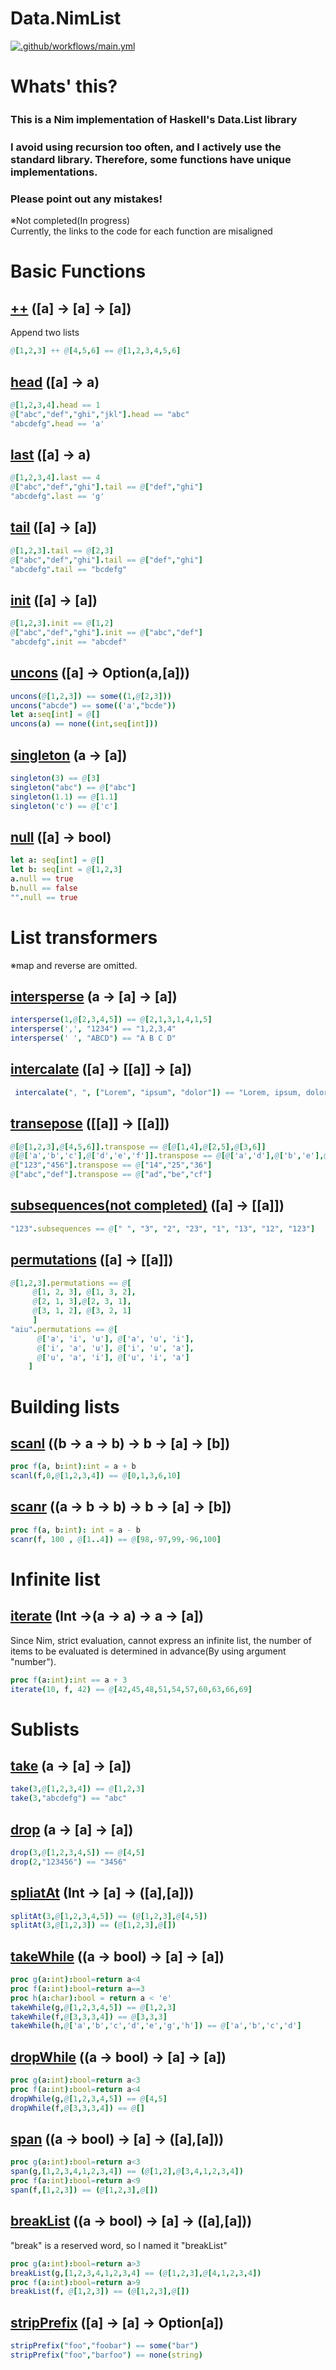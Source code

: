 # Data.NimList
[![.github/workflows/main.yml](https://github.com/sanao1006/Data.NimList/actions/workflows/main.yml/badge.svg)](https://github.com/sanao1006/Data.NimList/actions/workflows/main.yml)  

# Whats' this?
### This is a Nim implementation of Haskell's Data.List library 　
### I avoid using recursion too often, and I actively use the standard library. Therefore, some functions have unique implementations.  
### Please point out any mistakes!
※Not completed(In progress)  
Currently, the links to the code for each function are misaligned
# Basic Functions

## [++](https://github.com/sanao1006/Data.NimList/blob/59c4d6ce044e3083ce14e8306200169ee00ce71c/src/nimList.nim#L7) ([a] -> [a] -> [a])
Append two lists
```Nim
@[1,2,3] ++ @[4,5,6] == @[1,2,3,4,5,6]
```

## [head](https://github.com/sanao1006/Data.NimList/blob/59c4d6ce044e3083ce14e8306200169ee00ce71c/src/nimList.nim#L20) ([a] -> a)
```Nim
@[1,2,3,4].head == 1  
@["abc","def","ghi","jkl"].head == "abc"  
"abcdefg".head == 'a'
```

## [last](https://github.com/sanao1006/Data.NimList/blob/59c4d6ce044e3083ce14e8306200169ee00ce71c/src/nimList.nim#L33) ([a] -> a)
```Nim
@[1,2,3,4].last == 4
@["abc","def","ghi"].tail == @["def","ghi"]
"abcdefg".last == 'g'
```

## [tail](https://github.com/sanao1006/Data.NimList/blob/59c4d6ce044e3083ce14e8306200169ee00ce71c/src/nimList.nim#L46) ([a] -> [a])
```Nim
@[1,2,3].tail == @[2,3]
@["abc","def","ghi"].tail == @["def","ghi"]
"abcdefg".tail == "bcdefg"
```

## [init](https://github.com/sanao1006/Data.NimList/blob/59c4d6ce044e3083ce14e8306200169ee00ce71c/src/nimList.nim#L59) ([a] -> [a])
```Nim
@[1,2,3].init == @[1,2]
@["abc","def","ghi"].init == @["abc","def"]
"abcdefg".init == "abcdef"
```

## [uncons](https://github.com/sanao1006/Data.NimList/blob/59c4d6ce044e3083ce14e8306200169ee00ce71c/src/nimList.nim#L89) ([a] -> Option(a,[a]))
```Nim
uncons(@[1,2,3]) == some((1,@[2,3]))
uncons("abcde") == some(('a',"bcde"))
let a:seq[int] = @[]
uncons(a) == none((int,seq[int]))
```

## [singleton](https://github.com/sanao1006/Data.NimList/blob/59c4d6ce044e3083ce14e8306200169ee00ce71c/src/nimList.nim#L103) (a -> [a])
```Nim
singleton(3) == @[3]
singleton("abc") == @["abc"]
singleton(1.1) == @[1.1]
singleton('c') == @['c']
```

## [null](https://github.com/sanao1006/Data.NimList/blob/59c4d6ce044e3083ce14e8306200169ee00ce71c/src/nimList.nim#L73) ([a] -> bool)
```Nim
let a: seq[int] = @[]
let b: seq[int = @[1,2,3]
a.null == true
b.null == false
"".null == true
```
  
# List transformers
※map and reverse are omitted.
## [intersperse](https://github.com/sanao1006/Data.NimList/blob/59c4d6ce044e3083ce14e8306200169ee00ce71c/src/nimList.nim#L122) (a -> [a] -> [a])
```Nim
intersperse(1,@[2,3,4,5]) == @[2,1,3,1,4,1,5]
intersperse(',', "1234") == "1,2,3,4"
intersperse(' ', "ABCD") == "A B C D"
```

## [intercalate](https://github.com/sanao1006/Data.NimList/blob/59c4d6ce044e3083ce14e8306200169ee00ce71c/src/nimList.nim#L136) ([a] -> [[a]] -> [a])
```Nim
 intercalate(", ", ["Lorem", "ipsum", "dolor"]) == "Lorem, ipsum, dolor"
```

## [transepose](https://github.com/sanao1006/Data.NimList/blob/59c4d6ce044e3083ce14e8306200169ee00ce71c/src/nimList.nim#L142) ([[a]] -> [[a]])
```Nim
@[@[1,2,3],@[4,5,6]].transpose == @[@[1,4],@[2,5],@[3,6]] 
@[@['a','b','c'],@['d','e','f']].transpose == @[@['a','d'],@['b','e'],@['c','f']]
@["123","456"].transpose == @["14","25","36"]
@["abc","def"].transpose == @["ad","be","cf"]
```

## [subsequences(not completed)](https://github.com/sanao1006/Data.NimList/blob/59c4d6ce044e3083ce14e8306200169ee00ce71c/src/nimList.nim#L225) ([a] -> [[a]])
```Nim
"123".subsequences == @[" ", "3", "2", "23", "1", "13", "12", "123"]
```

## [permutations](https://github.com/sanao1006/Data.NimList/blob/59c4d6ce044e3083ce14e8306200169ee00ce71c/src/nimList.nim#L173) ([a] -> [[a]])
```Nim
@[1,2,3].permutations == @[
     @[1, 2, 3], @[1, 3, 2],
     @[2, 1, 3],@[2, 3, 1],
     @[3, 1, 2], @[3, 2, 1]
     ]
"aiu".permutations == @[
      @['a', 'i', 'u'], @['a', 'u', 'i'], 
      @['i', 'a', 'u'], @['i', 'u', 'a'], 
      @['u', 'a', 'i'], @['u', 'i', 'a']
    ]
```
  
# Building lists

## [scanl](https://github.com/sanao1006/Data.NimList/blob/59c4d6ce044e3083ce14e8306200169ee00ce71c/src/nimList.nim#L259) ((b -> a -> b) -> b -> [a] -> [b])
```Nim
proc f(a, b:int):int = a + b
scanl(f,0,@[1,2,3,4]) == @[0,1,3,6,10]
```

## [scanr](https://github.com/sanao1006/Data.NimList/blob/59c4d6ce044e3083ce14e8306200169ee00ce71c/src/nimList.nim#L310) ((a -> b -> b) -> b -> [a] -> [b])
```Nim
proc f(a, b:int): int = a - b
scanr(f, 100 , @[1..4]) == @[98,-97,99,-96,100]
```

# Infinite list
## [iterate](https://github.com/sanao1006/Data.NimList/blob/59c4d6ce044e3083ce14e8306200169ee00ce71c/src/nimList.nim#L358) (Int ->(a -> a) -> a -> [a])
Since Nim, strict evaluation, cannot express an infinite list, the number of items to be evaluated is determined in advance(By using argument "number").
```Nim
proc f(a:int):int == a + 3
iterate(10, f, 42) == @[42,45,48,51,54,57,60,63,66,69]

```
  

# Sublists  
## [take](https://github.com/sanao1006/Data.NimList/blob/59c4d6ce044e3083ce14e8306200169ee00ce71c/src/nimList.nim#L361) (a -> [a] -> [a])
```Nim
take(3,@[1,2,3,4]) == @[1,2,3]
take(3,"abcdefg") == "abc"
```

## [drop](https://github.com/sanao1006/Data.NimList/blob/59c4d6ce044e3083ce14e8306200169ee00ce71c/src/nimList.nim#L375) (a -> [a] -> [a])
```Nim
drop(3,@[1,2,3,4,5]) == @[4,5]
drop(2,"123456") == "3456"
```

## [spliatAt](https://github.com/sanao1006/Data.NimList/blob/59c4d6ce044e3083ce14e8306200169ee00ce71c/src/nimList.nim#L417) (Int -> [a] -> ([a],[a]))
```Nim
splitAt(3,@[1,2,3,4,5]) == (@[1,2,3],@[4,5])
splitAt(3,@[1,2,3]) == (@[1,2,3],@[])
```

## [takeWhile](https://github.com/sanao1006/Data.NimList/blob/59c4d6ce044e3083ce14e8306200169ee00ce71c/src/nimList.nim#L392) ((a -> bool) -> [a] -> [a])
```Nim
proc g(a:int):bool=return a<4
proc f(a:int):bool=return a==3
proc h(a:char):bool = return a < 'e'
takeWhile(g,@[1,2,3,4,5]) == @[1,2,3]
takeWhile(f,@[3,3,3,4]) == @[3,3,3]
takeWhile(h,@['a','b','c','d','e','g','h']) == @['a','b','c','d']
```

## [dropWhile](https://github.com/sanao1006/Data.NimList/blob/59c4d6ce044e3083ce14e8306200169ee00ce71c/src/nimList.nim#L417) ((a -> bool) -> [a] -> [a])
```Nim
proc g(a:int):bool=return a<3
proc f(a:int):bool=return a<4
dropWhile(g,@[1,2,3,4,5]) == @[4,5]
dropWhile(f,@[3,3,3,4]) == @[]
```

## [span](https://github.com/sanao1006/Data.NimList/blob/59c4d6ce044e3083ce14e8306200169ee00ce71c/src/nimList.nim#L432) ((a -> bool) -> [a] -> ([a],[a]))
```Nim
proc g(a:int):bool=return a<3
span(g,[1,2,3,4,1,2,3,4]) == (@[1,2],@[3,4,1,2,3,4])
proc f(a:int):bool=return a<9
span(f,[1,2,3]) == (@[1,2,3],@[])
```

## [breakList](https://github.com/sanao1006/Data.NimList/blob/59c4d6ce044e3083ce14e8306200169ee00ce71c/src/nimList.nim#L438) ((a -> bool) -> [a] -> ([a],[a]))
"break" is a reserved word, so I named it "breakList"
```Nim
proc g(a:int):bool=return a>3
breakList(g,[1,2,3,4,1,2,3,4] == (@[1,2,3],@[4,1,2,3,4])
proc f(a:int):bool=return a>9
breakList(f, @[1,2,3]) == (@[1,2,3],@[])
```

## [stripPrefix](https://github.com/sanao1006/Data.NimList/blob/59c4d6ce044e3083ce14e8306200169ee00ce71c/src/nimList.nim#L448) ([a] -> [a] -> Option[a])
```Nim
stripPrefix("foo","foobar") == some("bar")
stripPrefix("foo","barfoo") == none(string)
```
